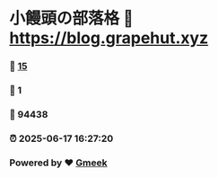 # 小饅頭の部落格 :link: https://blog.grapehut.xyz 
### :page_facing_up: [15](https://blog.grapehut.xyz/tag.html) 
### :speech_balloon: 1 
### :hibiscus: 94438 
### :alarm_clock: 2025-06-17 16:27:20 
### Powered by :heart: [Gmeek](https://github.com/Meekdai/Gmeek)
